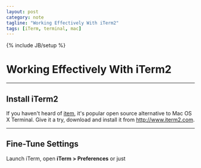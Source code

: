 ```yaml
---
layout: post
category: note
tagline: "Working Effectively With iTerm2"
tags: [iTerm, terminal, mac]
---
```

{% include JB/setup %}

# Working Effectively With iTerm2

- - - -

## Install iTerm2

If you haven't heard of [item](http://www.iterm2.com/), it's popular open
source alternative to Mac OS X Terminal. Give it a try, download and install it
from http://www.iterm2.com.

- - - -

## Fine-Tune Settings

Launch iTerm, open **iTerm > Preferences** or just 
